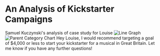 # An Analysis of Kickstarter Campaigns
Samuel Kuczynski's analysis of case study for Louise
![Line Graph](https://user-images.githubusercontent.com/116049558/198186611-2700529c-9584-4b3c-bd2f-a1b509da69ab.png)
![Parent Category Chart](https://user-images.githubusercontent.com/116049558/198186633-df7571b5-bd8b-46b4-8c35-69b4de8f937f.png)
Hey Louise, I would recommend targeting a goal of $4,000 or less to start your kickstarter for a musical in Great Britain.
Let me know if you have any further questions! 
